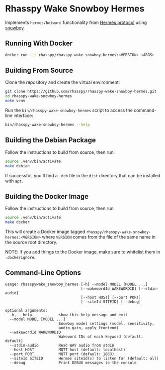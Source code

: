 # Rhasspy Wake Snowboy Hermes

Implements `hermes/hotword` functionality from [Hermes protocol](https://docs.snips.ai/reference/hermes) using [snowboy](https://snowboy.kitt.ai).

## Running With Docker

```bash
docker run -it rhasspy/rhasspy-wake-snowboy-hermes:<VERSION> <ARGS>
```

## Building From Source

Clone the repository and create the virtual environment:

```bash
git clone https://github.com/rhasspy/rhasspy-wake-snowboy-hermes.git
cd rhasspy-wake-snowboy-hermes
make venv
```

Run the `bin/rhasspy-wake-snowboy-hermes` script to access the command-line interface:

```bash
bin/rhasspy-wake-snowboy-hermes --help
```

## Building the Debian Package

Follow the instructions to build from source, then run:

```bash
source .venv/bin/activate
make debian
```

If successful, you'll find a `.deb` file in the `dist` directory that can be installed with `apt`.

## Building the Docker Image

Follow the instructions to build from source, then run:

```bash
source .venv/bin/activate
make docker
```

This will create a Docker image tagged `rhasspy/rhasspy-wake-snowboy-hermes:<VERSION>` where `VERSION` comes from the file of the same name in the source root directory.

NOTE: If you add things to the Docker image, make sure to whitelist them in `.dockerignore`.

## Command-Line Options

```
usage: rhasspywake_snowboy_hermes [-h] --model MODEL [MODEL ...]
                                  [--wakewordId WAKEWORDID] [--stdin-audio]
                                  [--host HOST] [--port PORT]
                                  [--siteId SITEID] [--debug]

optional arguments:
  -h, --help            show this help message and exit
  --model MODEL [MODEL ...]
                        Snowboy model settings (model, sensitivity,
                        audio_gain, apply_frontend)
  --wakewordId WAKEWORDID
                        Wakeword IDs of each keyword (default: default)
  --stdin-audio         Read WAV audio from stdin
  --host HOST           MQTT host (default: localhost)
  --port PORT           MQTT port (default: 1883)
  --siteId SITEID       Hermes siteId(s) to listen for (default: all)
  --debug               Print DEBUG messages to the console
```
